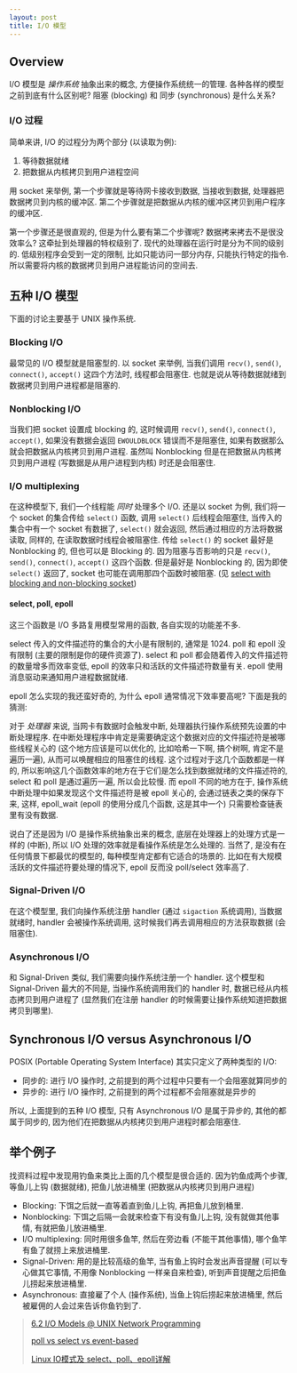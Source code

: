 ```yaml
---
layout: post
title: I/O 模型
---
```


## Overview

I/O 模型是 *操作系统* 抽象出来的概念, 方便操作系统统一的管理. 各种各样的模型之前到底有什么区别呢? 
阻塞 (blocking) 和 同步 (synchronous) 是什么关系?

### I/O 过程

简单来讲, I/O 的过程分为两个部分 (以读取为例):

1. 等待数据就绪
2. 把数据从内核拷贝到用户进程空间

用 socket 来举例, 第一个步骤就是等待网卡接收到数据, 当接收到数据, 处理器把数据拷贝到内核的缓冲区.
第二个步骤就是把数据从内核的缓冲区拷贝到用户程序的缓冲区.

第一个步骤还是很直观的, 但是为什么要有第二个步骤呢? 数据拷来拷去不是很没效率么? 这牵扯到处理器的特权级别了.
现代的处理器在运行时是分为不同的级别的. 低级别程序会受到一定的限制, 比如只能访问一部分内存, 只能执行特定的指令.
所以需要将内核的数据拷贝到用户进程能访问的空间去.

## 五种 I/O 模型

下面的讨论主要基于 UNIX 操作系统.

### Blocking I/O

最常见的 I/O 模型就是阻塞型的. 以 socket 来举例, 当我们调用 `recv()`, `send()`, `connect()`, `accept()` 这四个方法时,
线程都会阻塞住. 也就是说从等待数据就绪到数据拷贝到用户进程都是阻塞的.

### Nonblocking I/O

当我们把 socket 设置成 blocking 的, 这时候调用 `recv()`, `send()`, `connect()`, `accept()`, 如果没有数据会返回 `EWOULDBLOCK`
错误而不是阻塞住, 如果有数据那么就会把数据从内核拷贝到用户进程. 
虽然叫 Nonblocking 但是在把数据从内核拷贝到用户进程 (写数据是从用户进程到内核) 时还是会阻塞住.

### I/O multiplexing

在这种模型下, 我们一个线程能 *同时* 处理多个 I/O. 还是以 socket 为例, 
我们将一个 socket 的集合传给 `select()` 函数, 调用 `select()` 后线程会阻塞住,
当传入的集合中有一个 socket 有数据了, `select()` 就会返回, 然后通过相应的方法将数据读取, 同样的,
在读取数据时线程会被阻塞住. 传给 `select()` 的 socket 最好是 Nonblocking 的, 但也可以是 Blocking 的.
因为阻塞与否影响的只是 `recv()`, `send()`, `connect()`, `accept()` 这四个函数. 但是最好是 Nonblocking 的,
因为即使 `select()` 返回了, socket 也可能在调用那四个函数时被阻塞. 
(见 [select with blocking and non-blocking socket](http://yoncise.com/2014/03/09/select-with-blocking-and-non-blocking-socket/))

#### select, poll, epoll

这三个函数是 I/O 多路复用模型常用的函数, 各自实现的功能差不多.

select 传入的文件描述符的集合的大小是有限制的, 通常是 1024. poll 和 epoll 没有限制 (主要的限制是你的硬件资源了).
select 和 poll 都会随着传入的文件描述符的数量增多而效率变低, epoll 的效率只和活跃的文件描述符数量有关. 
epoll 使用消息驱动来通知用户进程数据就绪. 

epoll 怎么实现的我还蛮好奇的, 为什么 epoll 通常情况下效率要高呢? 下面是我的猜测:

对于 *处理器* 来说, 当网卡有数据时会触发中断, 处理器执行操作系统预先设置的中断处理程序. 
在中断处理程序中肯定是需要确定这个数据对应的文件描述符是被哪些线程关心的
(这个地方应该是可以优化的, 比如哈希一下啊, 搞个树啊, 肯定不是遍历一遍), 从而可以唤醒相应的阻塞住的线程.
这个过程对于这几个函数都是一样的, 所以影响这几个函数效率的地方在于它们是怎么找到数据就绪的文件描述符的,
select 和 poll 是通过遍历一遍, 所以会比较慢. 而 epoll 不同的地方在于, 
操作系统中断处理中如果发现这个文件描述符是被 epoll 关心的, 会通过链表之类的保存下来, 这样, 
epoll_wait (epoll 的使用分成几个函数, 这是其中一个) 只需要检查链表里有没有数据.

说白了还是因为 I/O 是操作系统抽象出来的概念, 底层在处理器上的处理方式是一样的 (中断), 
所以 I/O 处理的效率就是看操作系统是怎么处理的. 当然了, 是没有在任何情景下都最优的模型的,
每种模型肯定都有它适合的场景的. 比如在有大规模活跃的文件描述符要处理的情况下, epoll 反而没 poll/select 效率高了.

### Signal-Driven I/O

在这个模型里, 我们向操作系统注册 handler (通过 `sigaction` 系统调用), 当数据就绪时, 
handler 会被操作系统调用, 这时候我们再去调用相应的方法获取数据 (会阻塞住).

### Asynchronous I/O

和 Signal-Driven 类似, 我们需要向操作系统注册一个 handler. 这个模型和 Signal-Driven 最大的不同是, 
当操作系统调用我们的 handler 时, 数据已经从内核态拷贝到用户进程了
(显然我们在注册 handler 的时候需要让操作系统知道把数据拷贝到哪里).

## Synchronous I/O versus Asynchronous I/O

POSIX (Portable Operating System Interface) 其实只定义了两种类型的 I/O:

- 同步的: 进行 I/O 操作时, 之前提到的两个过程中只要有一个会阻塞就算同步的
- 异步的: 进行 I/O 操作时, 之前提到的两个过程都不会阻塞就是异步的

所以, 上面提到的五种 I/O 模型, 只有 Asynchronous I/O 是属于异步的, 其他的都属于同步的, 
因为他们在把数据从内核拷贝到用户进程时都会阻塞住.

## 举个例子

找资料过程中发现用钓鱼来类比上面的几个模型是很合适的. 因为钓鱼成两个步骤, 等鱼儿上钩 (数据就绪), 
把鱼儿放进桶里 (把数据从内核拷贝到用户进程)

- Blocking: 下饵之后就一直等着直到鱼儿上钩, 再把鱼儿放到桶里.
- Nonblocking: 下饵之后隔一会就来检查下有没有鱼儿上钩, 没有就做其他事情, 有就把鱼儿放进桶里.
- I/O multiplexing: 同时用很多鱼竿, 然后在旁边看 (不能干其他事情), 哪个鱼竿有鱼了就捞上来放进桶里.
- Signal-Driven: 用的是比较高级的鱼竿, 当有鱼上钩时会发出声音提醒
(可以专心做其它事情, 不用像 Nonblocking 一样亲自来检查), 听到声音提醒之后把鱼儿捞起来放进桶里.
- Asynchronous: 直接雇了个人 (操作系统), 当鱼上钩后捞起来放进桶里, 然后被雇佣的人会过来告诉你鱼钓到了.

> [6.2 I/O Models @ UNIX Network Programming](http://www.masterraghu.com/subjects/np/introduction/unix_network_programming_v1.3/ch06lev1sec2.html)
>
> [poll vs select vs event-based](https://daniel.haxx.se/docs/poll-vs-select.html)
>
> [Linux IO模式及 select、poll、epoll详解](https://segmentfault.com/a/1190000003063859)

